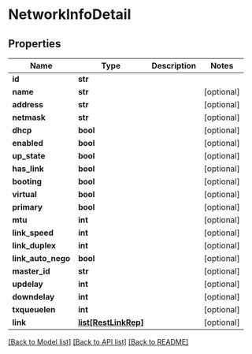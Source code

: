 # NetworkInfoDetail

## Properties
Name | Type | Description | Notes
------------ | ------------- | ------------- | -------------
**id** | **str** |  | 
**name** | **str** |  | [optional] 
**address** | **str** |  | [optional] 
**netmask** | **str** |  | [optional] 
**dhcp** | **bool** |  | [optional] 
**enabled** | **bool** |  | [optional] 
**up_state** | **bool** |  | [optional] 
**has_link** | **bool** |  | [optional] 
**booting** | **bool** |  | [optional] 
**virtual** | **bool** |  | [optional] 
**primary** | **bool** |  | [optional] 
**mtu** | **int** |  | [optional] 
**link_speed** | **int** |  | [optional] 
**link_duplex** | **int** |  | [optional] 
**link_auto_nego** | **bool** |  | [optional] 
**master_id** | **str** |  | [optional] 
**updelay** | **int** |  | [optional] 
**downdelay** | **int** |  | [optional] 
**txqueuelen** | **int** |  | [optional] 
**link** | [**list[RestLinkRep]**](RestLinkRep.md) |  | [optional] 

[[Back to Model list]](../README.md#documentation-for-models) [[Back to API list]](../README.md#documentation-for-api-endpoints) [[Back to README]](../README.md)


